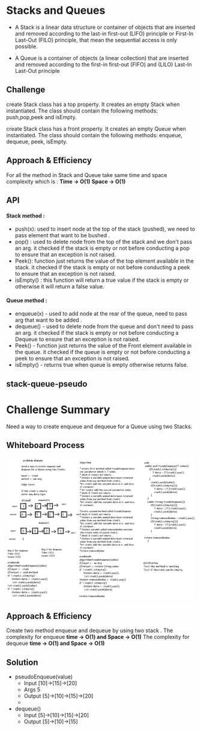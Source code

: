 # Stacks and Queues
* A Stack is a linear data structure or container of objects that are inserted and removed according to the last-in first-out (LIFO) principle or First-In Last-Out (FILO) principle, that mean the sequential access is only possible.

* A Queue is a container of objects (a linear collection) that are inserted and removed according to the first-in first-out (FIFO) and (LILO) Last-In Last-Out principle

## Challenge
<!-- Description of the challenge -->
create Stack class has a top property. It creates an empty Stack when instantiated.
The class should contain the following methods: push,pop,peek and isEmpty.

create Stack class has a front property. It creates an empty Queue when instantiated.
The class should contain the following methods: enqueue, dequeue, peek, isEmpty.

## Approach & Efficiency
<!-- What approach did you take? Why? What is the Big O space/time for this approach? -->
For all the method in Stack and Queue take same time and space complexity which is :
**Time -> O(1)**
**Space -> O(1)**


## API
<!-- Description of each method publicly available to your Stack and Queue-->
#### Stack method :
* push(x): used to insert node at the top of the stack (pushed), we need to pass element that want to be bushed .
* pop() : used to delete node from the top of the stack and we don't pass an arg. it checked if the stack is empty or not before conducting a pop to ensure that an exception is not raised.
* Peek(): function just returns the value of the top element available in the stack. it checked  if the stack is empty or not before conducting a peek to ensure that an exception is not raised.
* isEmpty() : this function will return a true value if the stack is empty or otherwise it will return a false value.

#### Queue method :
* enqueue(x) - used to add node at the rear of the queue,  need to pass arg that want to be added .
* dequeue() - used to delete node from the queue and don't need to pass an arg. it checked if the stack is empty or not before conducting a Dequeue to ensure that an exception is not raised.
* Peek() - function just returns the value of the Front element available in the queue. it checked if the queue is empty or not before conducting a peek to ensure that an exception is not raised.
* isEmpty() - returns true when queue is empty otherwise returns false.

## stack-queue-pseudo
# Challenge Summary
<!-- Description of the challenge -->
Need a way to create enqueue and dequeue for a Queue using two Stacks.
## Whiteboard Process
<!-- Embedded whiteboard image -->
![pseudoQueue-whiteboard](pseudoQueue-whiteboard.png)
## Approach & Efficiency
<!-- What approach did you take? Why? What is the Big O space/time for this approach? -->
Create two method enqueue and dequeue by using two stack .
The complexity for enqueue  **time -> O(1) and Space -> O(1)**
The complexity for dequeue **time -> O(1) and Space -> O(1)**
## Solution
<!-- Show how to run your code, and examples of it in action -->
* pseudoEnqueue(value)
   * Input	[10]->[15]->[20] 
   * Args 5 
   * Output [5]->[10]->[15]->[20]
   * 
* dequeue()
   * Input	[5]->[10]->[15]->[20]
   * Output [5]->[10]->[15]
  


	
    	
